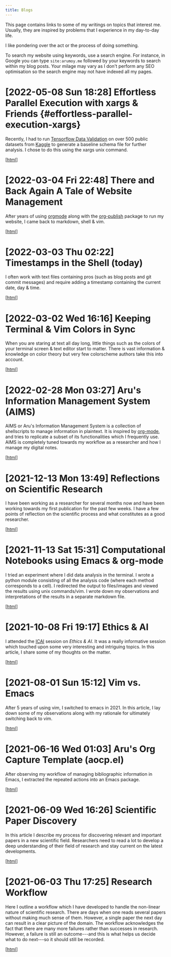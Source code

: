 ```yaml
---
title: Blogs
---
```


This page contains links to some of my writings on topics that
interest me. Usually, they are inspired by problems that I experience
in my day-to-day life.

I like pondering over the act or the process of doing something.

To search my website using keywords, use a search engine. For
instance, in Google you can type `site:arumoy.me` followed by
your keywords to search within my blog posts. Your milage may vary as
I don't perform any SEO optimisation so the search engine may not have
indexed all my pages.

# [2022-05-08 Sun 18:28] Effortless Parallel Execution with xargs & Friends {#effortless-parallel-execution-xargs}

Recently, I had to run [Tensorflow Data
Validation](https://github.com/tensorflow/data-validation) on over 500
public datasets from [Kaggle](https://kaggle.com/) to generate a
baseline schema file for further analysis. I chose to do this using
the xargs unix command.

[[html](2022-05-08--blog--effortless-parallel-execution-xargs)]

# [2022-03-04 Fri 22:48] There and Back Again A Tale of Website Management

After years of using [orgmode](https://orgmode.org) along with the
[org-publish](https://orgmode.org/worg/org-tutorials/org-publish-html-tutorial.html)
package to run my website, I came back to markdown, shell & vim.

[[html](2022-03-04--blog--website-management-pandoc)]

# [2022-03-03 Thu 02:22] Timestamps in the Shell (today)

I often work with text files containing pros (such as blog posts and
git commit messages) and require adding a timestamp containing the
current date, day & time.

[[html](2022-03-03--blog--today)]

# [2022-03-02 Wed 16:16] Keeping Terminal & Vim Colors in Sync

When you are staring at text all day long, little things such as the
colors of your terminal screen & text editor start to matter. There is
vast information & knowledge on color theory but very few colorscheme
authors take this into account.

[[html](2022-03-02--blog--terminal-vim-color-sync)]

# [2022-02-28 Mon 03:27] Aru's Information Management System (AIMS)

AIMS or Aru's Information Management System is a collection of
shellscripts to manage information in plaintext. It is inspired by
[org-mode](orgmode.org/), and tries to replicate a subset of its
functionalities which I frequently use. AIMS is completely tuned
towards my workflow as a researcher and how I manage my digital notes.

[[html](2022-02-28--blog--aims)]

# [2021-12-13 Mon 13:49] Reflections on Scientific Research

I have been working as a researcher for several months now and have
been working towards my first publication for the past few
weeks. I have a few points of reflection on the scientific process and
what constitutes as a good researcher.

[[html](2021-12-13--blog--reflections-scientific-research)]

# [2021-11-13 Sat 15:31] Computational Notebooks using Emacs & org-mode

I tried an experiment where I did data analysis in the
terminal. I wrote a python module consisting of all the analysis code
(where each method corresponds to a cell). I redirected the output to
files/images and viewed the results using unix commands/vim. I wrote
down my observations and interpretations of the results in a separate
markdown file.

[[html](2021-11-13--blog--computational-notebooks-orgmode)]

# [2021-10-08 Fri 19:17] Ethics & AI

I attended the [ICAI](https://icai.ai/) session on *Ethics & AI*. It
was a really informative session which touched upon some very
interesting and intriguing topics. In this article, I share some of my
thoughts on the matter.

[[html](2021-10-08--blog--ethics-ai)]

# [2021-08-01 Sun 15:12] Vim vs. Emacs

After 5 years of using vim, I switched to emacs in 2021. In this
article, I lay down some of my observations along with my rationale
for ultimately switching back to vim.

[[html](2021-08-01--blog--vim-vs-emacs)]

# [2021-06-16 Wed 01:03] Aru's Org Capture Template (aocp.el)

After observing my workflow of managing bibliographic information in
Emacs, I extracted the repeated actions into an Emacs package.

[[html](2021-06-16--blog--aocp)]

# [2021-06-09 Wed 16:26] Scientific Paper Discovery

In this article I describe my process for discovering relevant and
important papers in a new scientific field. Researchers need to read
a lot to develop a deep understanding of their field of research and
stay current on the latest developments.

[[html](2021-06-09--blog--scientific-paper-discovery)]

# [2021-06-03 Thu 17:25] Research Workflow

Here I outline a workflow which I have developed to handle the
non-linear nature of scientific research. There are days when one
reads several papers without making much sense of them. However,
a single paper the next day can result in a clear picture of the
domain. The workflow acknowledges the fact that there are many more
failures rather than successes in research. However, a failure is
still an outcome---and this is what helps us decide what to do
next---so it should still be recorded.

[[html](2021-06-03--blog--research-workflow)]
